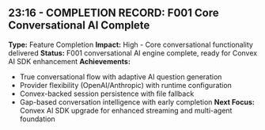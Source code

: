 ## 23:16 - COMPLETION RECORD: F001 Core Conversational AI Complete
**Type:** Feature Completion
**Impact:** High - Core conversational functionality delivered
**Status:** F001 conversational AI engine complete, ready for Convex AI SDK enhancement
**Achievements:**
- True conversational flow with adaptive AI question generation
- Provider flexibility (OpenAI/Anthropic) with runtime configuration
- Convex-backed session persistence with file fallback
- Gap-based conversation intelligence with early completion
**Next Focus:** Convex AI SDK upgrade for enhanced streaming and multi-agent foundation



